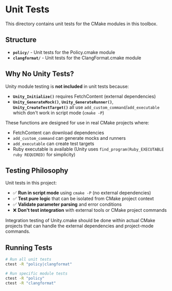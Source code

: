 # Unit Tests

This directory contains unit tests for the CMake modules in this toolbox.

## Structure

- **`policy/`** - Unit tests for the Policy.cmake module
- **`clangformat/`** - Unit tests for the ClangFormat.cmake module

## Why No Unity Tests?

Unity module testing is **not included** in unit tests because:

- **`Unity_Initialize()`** requires FetchContent (external dependencies)
- **`Unity_GenerateMock()`**, **`Unity_GenerateRunner()`**, **`Unity_CreateTestTarget()`** all use `add_custom_command`/`add_executable` which don't work in script mode (`cmake -P`)

These functions are designed for use in real CMake projects where:
- FetchContent can download dependencies  
- `add_custom_command` can generate mocks and runners
- `add_executable` can create test targets
- Ruby executable is available (Unity uses `find_program(Ruby_EXECUTABLE ruby REQUIRED)` for simplicity)

## Testing Philosophy

Unit tests in this project:
- ✅ **Run in script mode** using `cmake -P` (no external dependencies)
- ✅ **Test pure logic** that can be isolated from CMake project context  
- ✅ **Validate parameter parsing** and error conditions
- ❌ **Don't test integration** with external tools or CMake project commands

Integration testing of Unity.cmake should be done within actual CMake projects that can handle the external dependencies and project-mode commands.

## Running Tests

```bash
# Run all unit tests
ctest -R "policy|clangformat"

# Run specific module tests  
ctest -R "policy"
ctest -R "clangformat"
```
